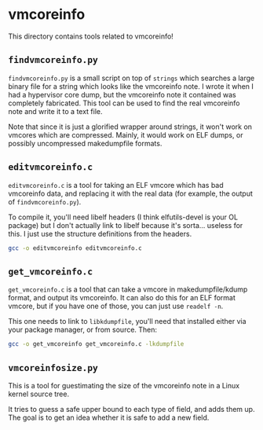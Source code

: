 vmcoreinfo
==========

This directory contains tools related to vmcoreinfo!

`findvmcoreinfo.py`
-------------------

`findvmcoreinfo.py` is a small script on top of `strings` which searches a large
binary file for a string which looks like the vmcoreinfo note. I wrote it when I
had a hypervisor core dump, but the vmcoreinfo note it contained was completely
fabricated. This tool can be used to find the real vmcoreinfo note and write it
to a text file.

Note that since it is just a glorified wrapper around strings, it won't work on
vmcores which are compressed. Mainly, it would work on ELF dumps, or possibly
uncompressed makedumpfile formats.

`editvmcoreinfo.c`
------------------

`editvmcoreinfo.c` is a tool for taking an ELF vmcore which has bad vmcoreinfo
data, and replacing it with the real data (for example, the output of
`findvmcoreinfo.py`).

To compile it, you'll need libelf headers (I think elfutils-devel is your OL
package) but I don't actually link to libelf because it's sorta... useless for
this. I just use the structure definitions from the headers.

``` sh
gcc -o editvmcoreinfo editvmcoreinfo.c
```

`get_vmcoreinfo.c`
------------------

`get_vmcoreinfo.c` is a tool that can take a vmcore in makedumpfile/kdump
format, and output its vmcoreinfo. It can also do this for an ELF format vmcore,
but if you have one of those, you can just use `readelf -n`.

This one needs to link to `libkdumpfile`, you'll need that installed either via
your package manager, or from source. Then:

``` sh
gcc -o get_vmcoreinfo get_vmcoreinfo.c -lkdumpfile
```

`vmcoreinfosize.py`
-------------------

This is a tool for guestimating the size of the vmcoreinfo note in a Linux
kernel source tree.

It tries to guess a safe upper bound to each type of field, and adds them up.
The goal is to get an idea whether it is safe to add a new field.
